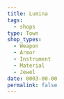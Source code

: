 ```yaml
---
title: Lumina
tags:
  - shops
type: Town
shop_types:
  - Weapon
  - Armor
  - Instrument
  - Material
  - Jewel
date: 0003-00-00
permalink: false
---
```

